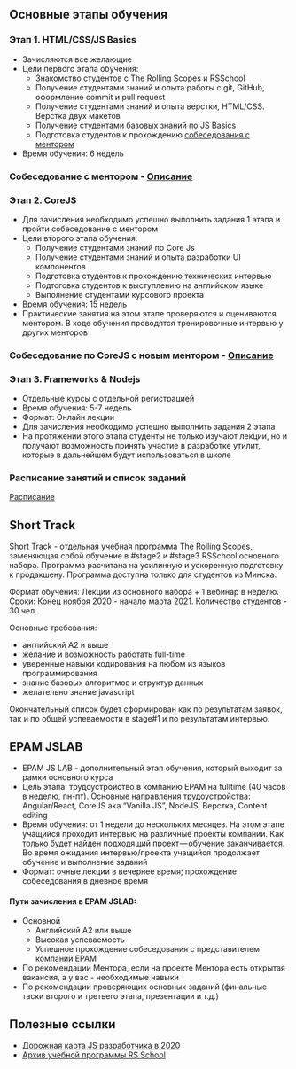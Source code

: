 ## Основные этапы обучения
### Этап 1. HTML/CSS/JS Basics
- Зачисляются все желающие
- Цели первого этапа обучения:
    - Знакомство студентов с The Rolling Scopes и RSSchool
    - Получение студентами знаний и опыта работы с git, GitHub, оформление commit и pull request
    - Получение студентами знаний и опыта верстки, HTML/CSS. Верстка двух макетов
    - Получение студентами базовых знаний по JS Basics
    - Подготовка студентов к прохождению [собеседования с ментором](technical-screening.md)
- Время обучения: 6 недель

### Собеседование с ментором - [Описание](technical-screening.md)

### Этап 2. CoreJS
- Для зачисления необходимо успешно выполнить задания 1 этапа и пройти собеседование с ментором
- Цели второго этапа обучения:
    - Получение студентами знаний по Core Js
    - Получение студентами знаний и опыта разработки UI компонентов
    - Подготовка студентов к прохождению технических интервью
    - Подтоговка студентов к выступлению на английском языке
    - Выполнение студентами курсового проекта
- Время обучения: 15 недель
- Практические занятия на этом этапе проверяются и оцениваются ментором. В ходе обучения проводятся тренировочные интервью у других менторов

### Собеседование по CoreJS с новым ментором - [Описание](https://github.com/rolling-scopes-school/tasks/blob/master/tasks/interview-corejs.md)

### Этап 3. Frameworks & Nodejs
- Отдельные курсы с отдельной регистрацией
- Время обучения: 5-7 недель
- Формат: Онлайн лекции
- Для зачисления необходимо успешно выполнить задания 2 этапа
- На протяжении этого этапа студенты не только изучают лекции, но и получают возможность принять участие в разработке утилит, которые в дальнейшем будут использоваться в школе

### Расписание занятий и список заданий

[Расписание](https://docs.google.com/spreadsheets/d/1oM2O8DtjC0HodB3j7hcIResaWBw8P18tXkOl1ymelvE/edit#gid=0)

## Short Track
Short Track - отдельная учебная программа The Rolling Scopes, заменяющая собой обучение в #stage2 и #stage3 RSSchool основного набора.
Программа расчитана на усилинную и ускоренную подготовку к продакшену. Программа доступна только для студентов из Минска.

Формат обучения: Лекции из основного набора + 1 вебинар в неделю.
Сроки: Конец ноября 2020 - начало марта 2021.
Количество студентов - 30 чел.

Основные требования:
  - английский A2 и выше
  - желание и возможность работать full-time
  - уверенные навыки кодирования на любом из языков программирования
  - знание базовых алгоритмов и структур данных
  - желательно знание javascript

Окончательный список будет сформирован как по результатам заявок, так и по общей успеваемости в stage#1 и по результатам интервью.

## EPAM JSLAB
- EPAM JS LAB - дополнительный этап обучения, который выходит за рамки основного курса
- Цель этапа: трудоустройство в компанию EPAM на fulltime (40 часов в неделю, пн-пт). Основные направления трудоустройства: Angular/React, CoreJS aka “Vanilla JS”, NodeJS, Верстка, Content editing
- Время обучения: от 1 недели до нескольких месяцев. На этом этапе учащийся проходит интервью на различные проекты компании. Как только будет найден подходящий проект — обучение заканчивается. Во время ожидания интервью/проекта учащийся продолжает обучение и выполнение заданий
- Формат: очные лекции в вечернее время; прохождение собеседования в дневное время

#### Пути зачисления в EPAM JSLAB:
- Основной
    - Английский А2 или выше
    - Высокая успеваемость
    - Успешное прохождение собеседования с представителем компании EPAM
- По рекомендации Ментора, если на проекте Ментора есть открытая вакансия, а у вас - необходимые навыки
- По рекомендации проверяющих основных заданий (финальные таски второго и третьего этапа, презентации и т.д.)

## Полезные ссылки 
- [Дорожная карта JS разработчика в 2020](https://github.com/kamranahmedse/developer-roadmap)
- [Архив учебной программы RS School](https://github.com/rolling-scopes-school/lectures)
